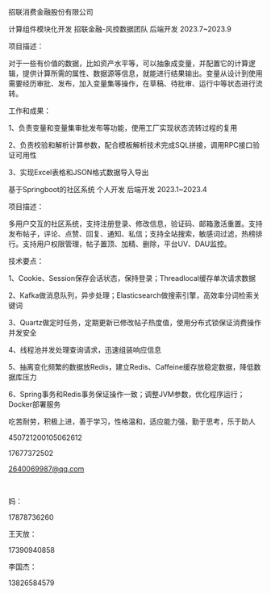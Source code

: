 招联消费金融股份有限公司	

计算组件模块化开发		招联金融-风控数据团队		后端开发		2023.7~2023.9

项目描述：

​		对于一些有价值的数据，比如资产水平等，可以抽象成变量，并配置它的计算逻辑，提供计算所需的属性、数据源等信息，就能进行结果输出。变量从设计到使用需要经历审批、发布，加入变量集等操作，在草稿、待批审、运行中等状态进行流转。

工作和成果：

1、负责变量和变量集审批发布等功能，使用工厂实现状态流转过程的复用

2、负责校验和解析计算参数，配合模板解析技术完成SQL拼接，调用RPC接口验证可用性

3、实现Excel表格和JSON格式数据导入导出





基于Springboot的社区系统		个人开发		后端开发		2023.1~2023.4

项目描述：

​		多用户交互的社区系统，支持注册登录、修改信息，验证码、邮箱激活重置。支持发布帖子，评论、点赞、回复、通知、私信；支持全站搜索，敏感词过滤，热榜排行。支持用户权限管理，帖子置顶、加精、删除，平台UV、DAU监控。

技术要点：

1、Cookie、Session保存会话状态，保持登录；Threadlocal缓存单次请求数据

2、Kafka做消息队列，异步处理；Elasticsearch做搜索引擎，高效率分词检索关键词

3、Quartz做定时任务，定期更新已修改帖子热度值，使用分布式锁保证消费操作并发安全

4、线程池并发处理查询请求，迅速组装响应信息

5、抽离变化频繁的数据放Redis，建立Redis、Caffeine缓存放稳定数据，降低数据库压力

6、Spring事务和Redis事务保证操作一致；调整JVM参数，优化程序运行；Docker部署服务





吃苦耐劳，积极上进，善于学习，性格温和，适应能力强，勤于思考，乐于助人



450721200105062612



17677372502



2640069987@qq.com

​	

妈：

17878736260

王天放：

17390940858

李国杰：

13826584579



